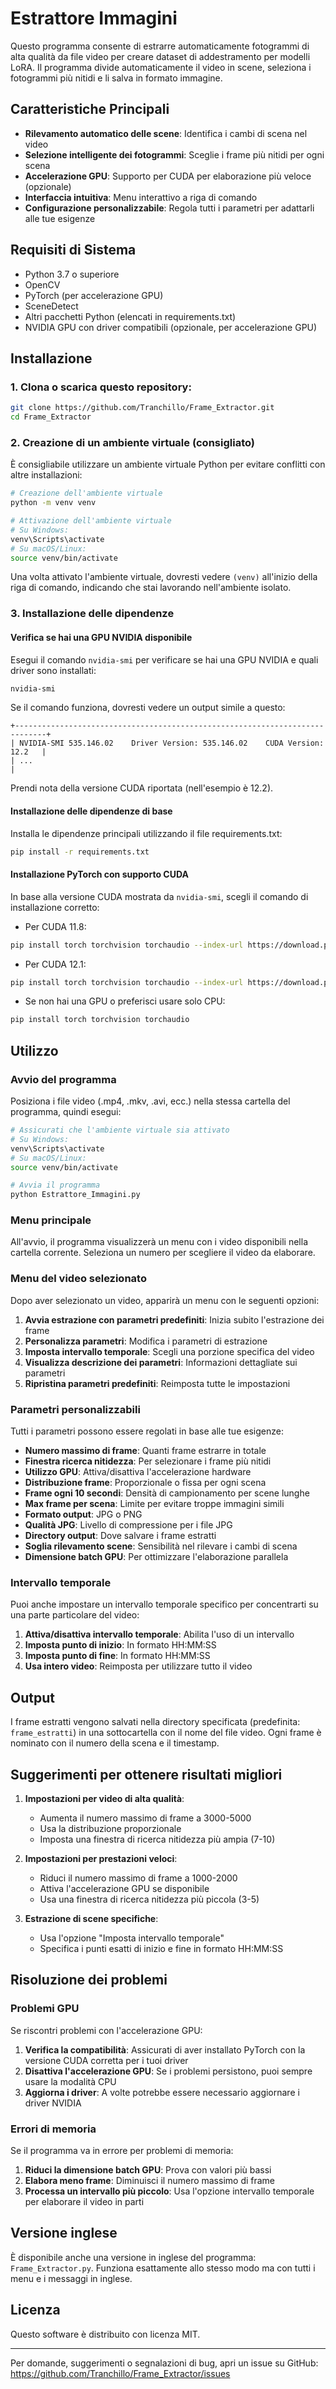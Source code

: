 # Estrattore Immagini

Questo programma consente di estrarre automaticamente fotogrammi di alta qualità da file video per creare dataset di addestramento per modelli LoRA. Il programma divide automaticamente il video in scene, seleziona i fotogrammi più nitidi e li salva in formato immagine.

## Caratteristiche Principali

- **Rilevamento automatico delle scene**: Identifica i cambi di scena nel video
- **Selezione intelligente dei fotogrammi**: Sceglie i frame più nitidi per ogni scena
- **Accelerazione GPU**: Supporto per CUDA per elaborazione più veloce (opzionale)
- **Interfaccia intuitiva**: Menu interattivo a riga di comando
- **Configurazione personalizzabile**: Regola tutti i parametri per adattarli alle tue esigenze

## Requisiti di Sistema

- Python 3.7 o superiore
- OpenCV
- PyTorch (per accelerazione GPU)
- SceneDetect
- Altri pacchetti Python (elencati in requirements.txt)
- NVIDIA GPU con driver compatibili (opzionale, per accelerazione GPU)

## Installazione

### 1. Clona o scarica questo repository:

```bash
git clone https://github.com/Tranchillo/Frame_Extractor.git
cd Frame_Extractor
```

### 2. Creazione di un ambiente virtuale (consigliato)

È consigliabile utilizzare un ambiente virtuale Python per evitare conflitti con altre installazioni:

```bash
# Creazione dell'ambiente virtuale
python -m venv venv

# Attivazione dell'ambiente virtuale
# Su Windows:
venv\Scripts\activate
# Su macOS/Linux:
source venv/bin/activate
```

Una volta attivato l'ambiente virtuale, dovresti vedere `(venv)` all'inizio della riga di comando, indicando che stai lavorando nell'ambiente isolato.

### 3. Installazione delle dipendenze

#### Verifica se hai una GPU NVIDIA disponibile

Esegui il comando `nvidia-smi` per verificare se hai una GPU NVIDIA e quali driver sono installati:

```bash
nvidia-smi
```

Se il comando funziona, dovresti vedere un output simile a questo:

```
+-----------------------------------------------------------------------------+
| NVIDIA-SMI 535.146.02    Driver Version: 535.146.02    CUDA Version: 12.2   |
| ...                                                                          |
```

Prendi nota della versione CUDA riportata (nell'esempio è 12.2).

#### Installazione delle dipendenze di base

Installa le dipendenze principali utilizzando il file requirements.txt:

```bash
pip install -r requirements.txt
```

#### Installazione PyTorch con supporto CUDA

In base alla versione CUDA mostrata da `nvidia-smi`, scegli il comando di installazione corretto:

- Per CUDA 11.8:

```bash
pip install torch torchvision torchaudio --index-url https://download.pytorch.org/whl/cu118
```

- Per CUDA 12.1:

```bash
pip install torch torchvision torchaudio --index-url https://download.pytorch.org/whl/cu121
```

- Se non hai una GPU o preferisci usare solo CPU:

```bash
pip install torch torchvision torchaudio
```

## Utilizzo

### Avvio del programma

Posiziona i file video (.mp4, .mkv, .avi, ecc.) nella stessa cartella del programma, quindi esegui:

```bash
# Assicurati che l'ambiente virtuale sia attivato
# Su Windows:
venv\Scripts\activate
# Su macOS/Linux:
source venv/bin/activate

# Avvia il programma
python Estrattore_Immagini.py
```

### Menu principale

All'avvio, il programma visualizzerà un menu con i video disponibili nella cartella corrente. Seleziona un numero per scegliere il video da elaborare.

### Menu del video selezionato

Dopo aver selezionato un video, apparirà un menu con le seguenti opzioni:

1. **Avvia estrazione con parametri predefiniti**: Inizia subito l'estrazione dei frame
2. **Personalizza parametri**: Modifica i parametri di estrazione
3. **Imposta intervallo temporale**: Scegli una porzione specifica del video
4. **Visualizza descrizione dei parametri**: Informazioni dettagliate sui parametri
5. **Ripristina parametri predefiniti**: Reimposta tutte le impostazioni

### Parametri personalizzabili

Tutti i parametri possono essere regolati in base alle tue esigenze:

- **Numero massimo di frame**: Quanti frame estrarre in totale
- **Finestra ricerca nitidezza**: Per selezionare i frame più nitidi
- **Utilizzo GPU**: Attiva/disattiva l'accelerazione hardware
- **Distribuzione frame**: Proporzionale o fissa per ogni scena
- **Frame ogni 10 secondi**: Densità di campionamento per scene lunghe
- **Max frame per scena**: Limite per evitare troppe immagini simili
- **Formato output**: JPG o PNG
- **Qualità JPG**: Livello di compressione per i file JPG
- **Directory output**: Dove salvare i frame estratti
- **Soglia rilevamento scene**: Sensibilità nel rilevare i cambi di scena
- **Dimensione batch GPU**: Per ottimizzare l'elaborazione parallela

### Intervallo temporale

Puoi anche impostare un intervallo temporale specifico per concentrarti su una parte particolare del video:

1. **Attiva/disattiva intervallo temporale**: Abilita l'uso di un intervallo
2. **Imposta punto di inizio**: In formato HH:MM:SS
3. **Imposta punto di fine**: In formato HH:MM:SS
4. **Usa intero video**: Reimposta per utilizzare tutto il video

## Output

I frame estratti vengono salvati nella directory specificata (predefinita: `frame_estratti`) in una sottocartella con il nome del file video. Ogni frame è nominato con il numero della scena e il timestamp.

## Suggerimenti per ottenere risultati migliori

1. **Impostazioni per video di alta qualità**:
   - Aumenta il numero massimo di frame a 3000-5000
   - Usa la distribuzione proporzionale
   - Imposta una finestra di ricerca nitidezza più ampia (7-10)

2. **Impostazioni per prestazioni veloci**:
   - Riduci il numero massimo di frame a 1000-2000
   - Attiva l'accelerazione GPU se disponibile
   - Usa una finestra di ricerca nitidezza più piccola (3-5)

3. **Estrazione di scene specifiche**:
   - Usa l'opzione "Imposta intervallo temporale"
   - Specifica i punti esatti di inizio e fine in formato HH:MM:SS

## Risoluzione dei problemi

### Problemi GPU

Se riscontri problemi con l'accelerazione GPU:

1. **Verifica la compatibilità**: Assicurati di aver installato PyTorch con la versione CUDA corretta per i tuoi driver
2. **Disattiva l'accelerazione GPU**: Se i problemi persistono, puoi sempre usare la modalità CPU
3. **Aggiorna i driver**: A volte potrebbe essere necessario aggiornare i driver NVIDIA

### Errori di memoria

Se il programma va in errore per problemi di memoria:

1. **Riduci la dimensione batch GPU**: Prova con valori più bassi
2. **Elabora meno frame**: Diminuisci il numero massimo di frame
3. **Processa un intervallo più piccolo**: Usa l'opzione intervallo temporale per elaborare il video in parti

## Versione inglese

È disponibile anche una versione in inglese del programma: `Frame_Extractor.py`. Funziona esattamente allo stesso modo ma con tutti i menu e i messaggi in inglese.

## Licenza

Questo software è distribuito con licenza MIT.

---

Per domande, suggerimenti o segnalazioni di bug, apri un issue su GitHub: https://github.com/Tranchillo/Frame_Extractor/issues
